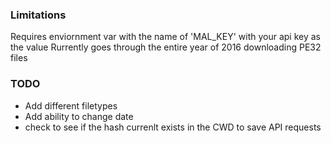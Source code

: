 ### Limitations
Requires enviornment var with the name of 'MAL_KEY' with your api key as the value
Rurrently goes through the entire year of 2016 downloading PE32 files

### TODO
* Add different filetypes
* Add ability to change date
* check to see if the hash currenlt exists in the CWD to save API requests

